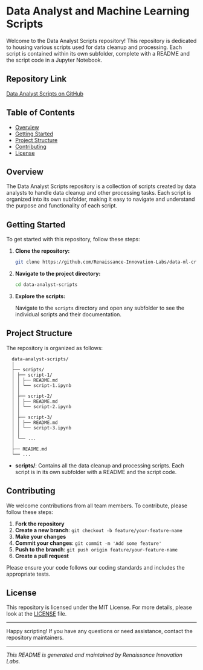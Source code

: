 # Data Analyst and Machine Learning Scripts

Welcome to the Data Analyst Scripts repository! This repository is dedicated to housing various scripts used for data cleanup and processing. Each script is contained within its own subfolder, complete with a README and the script code in a Jupyter Notebook.

## Repository Link

[Data Analyst Scripts on GitHub](#)

## Table of Contents

- [Overview](#overview)
- [Getting Started](#getting-started)
- [Project Structure](#project-structure)
- [Contributing](#contributing)
- [License](#license)

## Overview

The Data Analyst Scripts repository is a collection of scripts created by data analysts to handle data cleanup and other processing tasks. Each script is organized into its own subfolder, making it easy to navigate and understand the purpose and functionality of each script.

## Getting Started

To get started with this repository, follow these steps:

1. **Clone the repository:**

    ```bash
    git clone https://github.com/Renaissance-Innovation-Labs/data-ml-crypt.git
    ```

2. **Navigate to the project directory:**

    ```bash
    cd data-analyst-scripts
    ```

3. **Explore the scripts:**

    Navigate to the `scripts` directory and open any subfolder to see the individual scripts and their documentation.

## Project Structure

The repository is organized as follows:
```
  data-analyst-scripts/
  │
  ├── scripts/
  │ ├── script-1/
  │ │ ├── README.md
  │ │ └── script-1.ipynb
  │ │
  │ ├── script-2/
  │ │ ├── README.md
  │ │ └── script-2.ipynb
  │ │
  │ ├── script-3/
  │ │ ├── README.md
  │ │ └── script-3.ipynb
  │ │
  │ └── ...
  │
  ├── README.md
  └── ...
```


- **scripts/**: Contains all the data cleanup and processing scripts. Each script is in its own subfolder with a README and the script code.

## Contributing

We welcome contributions from all team members. To contribute, please follow these steps:

1. **Fork the repository**
2. **Create a new branch**: `git checkout -b feature/your-feature-name`
3. **Make your changes**
4. **Commit your changes**: `git commit -m 'Add some feature'`
5. **Push to the branch**: `git push origin feature/your-feature-name`
6. **Create a pull request**

Please ensure your code follows our coding standards and includes the appropriate tests.

## License

This repository is licensed under the MIT License. For more details, please look at the [LICENSE](LICENSE) file.

---

Happy scripting! If you have any questions or need assistance, contact the repository maintainers.

---

_This README is generated and maintained by Renaissance Innovation Labs._
